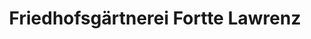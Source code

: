 ---
title: "Friedhofsgärtnerei Fortte Lawrenz"
url: /berlin/friedhofsgaertnerei-fortte-lawrenz/
shop: Blumen
---